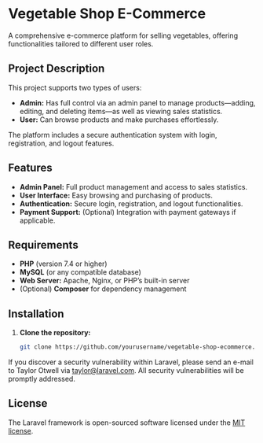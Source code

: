 # Vegetable Shop E-Commerce

A comprehensive e-commerce platform for selling vegetables, offering functionalities tailored to different user roles.

## Project Description

This project supports two types of users:
- **Admin:** Has full control via an admin panel to manage products—adding, editing, and deleting items—as well as viewing sales statistics.
- **User:** Can browse products and make purchases effortlessly.

The platform includes a secure authentication system with login, registration, and logout features.

## Features

- **Admin Panel:** Full product management and access to sales statistics.
- **User Interface:** Easy browsing and purchasing of products.
- **Authentication:** Secure login, registration, and logout functionalities.
- **Payment Support:** (Optional) Integration with payment gateways if applicable.

## Requirements

- **PHP** (version 7.4 or higher)
- **MySQL** (or any compatible database)
- **Web Server:** Apache, Nginx, or PHP’s built-in server
- (Optional) **Composer** for dependency management

## Installation

1. **Clone the repository:**
   ```bash
   git clone https://github.com/yourusername/vegetable-shop-ecommerce.git


If you discover a security vulnerability within Laravel, please send an e-mail to Taylor Otwell via [taylor@laravel.com](mailto:taylor@laravel.com). All security vulnerabilities will be promptly addressed.

## License

The Laravel framework is open-sourced software licensed under the [MIT license](https://opensource.org/licenses/MIT).
